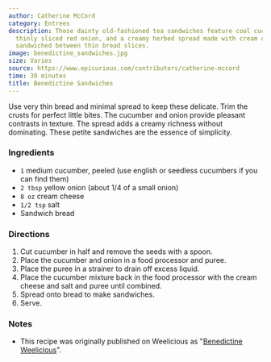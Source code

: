 ```yaml
---
author: Catherine McCord
category: Entrees
description: These dainty old-fashioned tea sandwiches feature cool cucumber slices,
  thinly sliced red onion, and a creamy herbed spread made with cream cheese or mayonnaise
  sandwiched between thin bread slices. 
image: benedictine_sandwiches.jpg
size: Varies
source: https://www.epicurious.com/contributors/catherine-mccord
time: 30 minutes
title: Benedictine Sandwiches
---
```


Use very thin bread and minimal spread to keep these delicate. Trim the crusts for perfect little bites. The cucumber and onion provide pleasant contrasts in texture. The spread adds a creamy richness without dominating. These petite sandwiches are the essence of simplicity.

### Ingredients

* `1` medium cucumber, peeled (use english or seedless cucumbers if you can find them)
* `2 tbsp` yellow onion (about 1/4 of a small onion)
* `8 oz` cream cheese
* `1/2 tsp` salt
* Sandwich bread

### Directions

1. Cut cucumber in half and remove the seeds with a spoon.
2. Place the cucumber and onion in a food processor and puree.
3. Place the puree in a strainer to drain off excess liquid.
4. Place the cucumber mixture back in the food processor with the cream cheese and salt and puree until combined.
5. Spread onto bread to make sandwiches.
6. Serve.

### Notes

- This recipe was originally published on Weelicious as "[Benedictine Weelicious](http://weelicious.com/2009/06/09/benedictine/)".